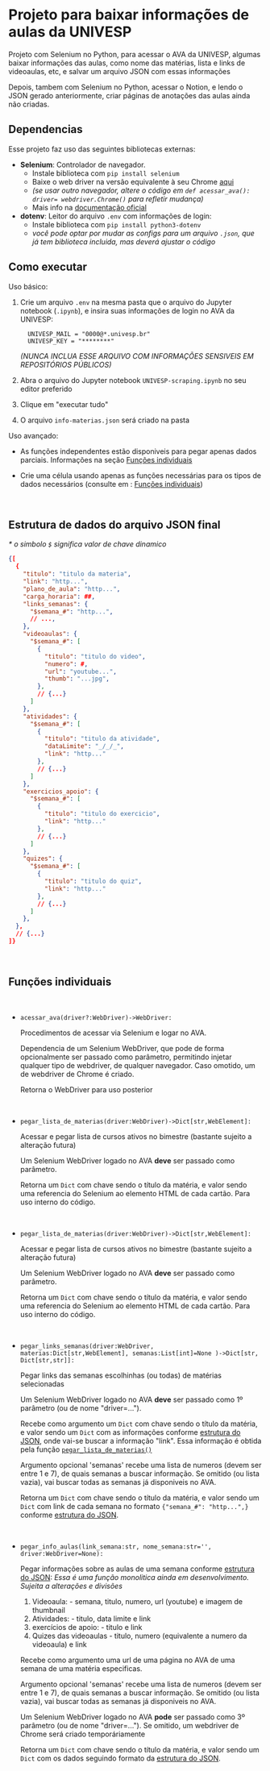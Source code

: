 Projeto para baixar informações de aulas da UNIVESP
====================================================

Projeto com Selenium no Python, para acessar o AVA da UNIVESP, algumas baixar informações das aulas, como nome das matérias, lista e links de videoaulas, etc, e salvar um arquivo JSON com essas informações

Depois, tambem com Selenium no Python, acessar o Notion, e lendo o JSON gerado anteriormente, criar páginas de anotações das aulas ainda não criadas.


## Dependencias
Esse projeto faz uso das seguintes bibliotecas externas:
* __Selenium__: Controlador de navegador.
  * Instale biblioteca com `pip install selenium`
  * Baixe o web driver na versão equivalente à seu Chrome [aqui](https://sites.google.com/a/chromium.org/chromedriver/downloads)
  * _(se usar outro navegador, altere o código em `def acessar_ava(): driver= webdriver.Chrome()` para refletir mudança)_
  * Mais info na [documentação oficial](https://selenium-python.readthedocs.io/installation.html)
* __dotenv__: Leitor do arquivo `.env` com informações de login:
  * Instale biblioteca com `pip install python3-dotenv`
  * _você pode optar por mudar as configs para um arquivo `.json`, que já tem biblioteca incluida, mas deverá ajustar o código_

## Como executar
Uso básico:
1. Crie um arquivo `.env` na mesma pasta que o arquivo do Jupyter notebook (`.ipynb`), e insira suas informações de login no AVA da UNIVESP:

    ```
      UNIVESP_MAIL = "0000@*.univesp.br"
      UNIVESP_KEY = "********"
    ```
    _(NUNCA INCLUA ESSE ARQUIVO COM INFORMAÇÕES SENSIVEIS EM REPOSITÓRIOS PÚBLICOS)_

2. Abra o arquivo do Jupyter notebook `UNIVESP-scraping.ipynb` no seu editor preferido
3. Clique em "executar tudo"
4. O arquivo `info-materias.json` será criado na pasta

Uso avançado:
  
  * As funções independentes estão disponiveis para pegar apenas dados parciais. Informações na seção [Funções individuais](#funcoes)
  
  * Crie uma célula usando apenas as funções necessárias para os tipos de dados necessários (consulte em : [Funções individuais](#funcoes))


<br id="estrutura_json" />

## Estrutura de dados do arquivo JSON final

_\* o simbolo `$` significa valor de chave dinamico_

```json
{[
  {
    "titulo": "titulo da materia",
    "link": "http...",
    "plano_de_aula": "http...",
    "carga_horaria": ##,
    "links_semanas": {
      "$semana_#": "http...",
      // ...,
    },
    "videoaulas": {
      "$semana_#": [
        {
          "titulo": "titulo do video",
          "numero": #,
          "url": "youtube...",
          "thumb": "...jpg",
        },
        // {...}
      ]
    },
    "atividades": {
      "$semana_#": [
        {
          "titulo": "titulo da atividade",
          "dataLimite": "_/_/_",
          "link": "http..."
        },
        // {...}
      ]
    },
    "exercicios_apoio": {
      "$semana_#": [
        {
          "titulo": "titulo do exercicio",
          "link": "http..."
        },
        // {...}
      ]
    },
    "quizes": {
      "$semana_#": [
        {
          "titulo": "titulo do quiz",
          "link": "http..."
        },
        // {...}
      ]
    },
  },
  // {...}
]}

```

<br id="funcoes" />

## Funções individuais

<br id="acessar_ava" />

- `acessar_ava(driver?:WebDriver)->WebDriver:`
  
  Procedimentos de acessar via Selenium e logar no AVA.
  
  Dependencia de um Selenium WebDriver, que pode de forma opcionalmente ser passado como parâmetro, permitindo injetar qualquer tipo de webdriver, de qualquer navegador. Caso omotido, um de webdriver de Chrome é criado.

  Retorna o WebDriver para uso posterior


<br id="pegar_lista_de_materias" />

- `pegar_lista_de_materias(driver:WebDriver)->Dict[str,WebElement]:`
  
  Acessar e pegar lista de cursos ativos no bimestre (bastante sujeito a alteração futura)
  
  Um Selenium WebDriver logado no AVA **deve** ser passado como parâmetro.

  Retorna um `Dict` com chave sendo o título da matéria, e valor sendo uma referencia do Selenium ao elemento HTML de cada cartão. Para uso interno do código.

<br id="pegar_lista_de_materias" />

- `pegar_lista_de_materias(driver:WebDriver)->Dict[str,WebElement]:`
  
  Acessar e pegar lista de cursos ativos no bimestre (bastante sujeito a alteração futura)
  
  Um Selenium WebDriver logado no AVA **deve** ser passado como parâmetro.

  Retorna um `Dict` com chave sendo o título da matéria, e valor sendo uma referencia do Selenium ao elemento HTML de cada cartão. Para uso interno do código.


<br id="pegar_links_semanas" />

- `pegar_links_semanas(driver:WebDriver, materias:Dict[str,WebElement], semanas:List[int]=None )->Dict[str, Dict[str,str]]:`
  
  Pegar links das semanas escolhinhas (ou todas) de matérias selecionadas

  Um Selenium WebDriver logado no AVA **deve** ser passado como 1º parâmetro (ou de nome "driver=...").

  Recebe como argumento um `Dict` com chave sendo o título da matéria, e valor sendo um `Dict` com as informações conforme [estrutura do JSON](#estrutura_json), onde vai-se buscar a informação "link". Essa informação é obtida pela função [`pegar_lista_de_materias()`](#pegar_lista_de_materias)

  Argumento opcional 'semanas' recebe uma lista de numeros (devem ser entre 1 e 7), de quais semanas a buscar informação. Se omitido (ou lista vazia), vai buscar todas as semanas já disponiveis no AVA.

  Retorna um `Dict` com chave sendo o título da matéria, e valor sendo um `Dict` com link de cada semana no formato `{"semana_#": "http...",}` conforme [estrutura do JSON](#estrutura_json).


<br id="pegar_info_aulas" />

- `pegar_info_aulas(link_semana:str, nome_semana:str='', driver:WebDriver=None):`
  
  Pegar informações sobre as aulas de uma semana conforme [estrutura do JSON](#estrutura_json):
  _Essa é uma função monolitica ainda em desenvolvimento. Sujeita a alterações e divisões_
  
    1. Videoaula:
      - semana, titulo, numero, url (youtube) e imagem de thumbnail
    2. Atividades:
      - titulo, data limite e link
    3. exercícios de apoio:
      - titulo e link
    4. Quizes das videoaulas
      - titulo, numero (equivalente a numero da videoaula) e link

  Recebe como argumento uma url de uma página no AVA de uma semana de uma matéria especificas.

  Argumento opcional 'semanas' recebe uma lista de numeros (devem ser entre 1 e 7), de quais semanas a buscar informação. Se omitido (ou lista vazia), vai buscar todas as semanas já disponiveis no AVA.

  Um Selenium WebDriver logado no AVA **pode** ser passado como 3º parâmetro (ou de nome "driver=..."). Se omitido, um webdriver de Chrome será criado temporáriamente

  Retorna um `Dict` com chave sendo o título da matéria, e valor sendo um `Dict` com os dados seguindo formato da [estrutura do JSON](#estrutura_json).